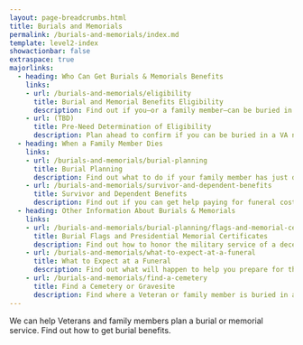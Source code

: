 ```yaml
---
layout: page-breadcrumbs.html
title: Burials and Memorials
permalink: /burials-and-memorials/index.md
template: level2-index
showactionbar: false
extraspace: true
majorlinks:
  - heading: Who Can Get Burials & Memorials Benefits
    links:
    - url: /burials-and-memorials/eligibility
      title: Burial and Memorial Benefits Eligibility
      description: Find out if you—or a family member—can be buried in a national VA cemetery or get other burial honors.
    - url: (TBD)
      title: Pre-Need Determination of Eligibility
      description: Plan ahead to confirm if you can be buried in a VA national cemetery to make the burial planning process easier for your family members when you die.
  - heading: When a Family Member Dies
    links:
    - url: /burials-and-memorials/burial-planning
      title: Burial Planning
      description: Find out what to do if your family member has just died.  
    - url: /burials-and-memorials/survivor-and-dependent-benefits
      title: Survivor and Dependent Benefits
      description: Find out if you can get help paying for funeral costs and if you qualify for tax-free monetary benefits.
  - heading: Other Information About Burials & Memorials  
    links:
    - url: /burials-and-memorials/burial-planning/flags-and-memorial-certificates/
      title: Burial Flags and Presidential Memorial Certificates
      description: Find out how to honor the military service of a deceased Veteran with a burial flag and Presidential Memorial Certificate.
    - url: /burials-and-memorials/what-to-expect-at-a-funeral
      title: What to Expect at a Funeral
      description: Find out what will happen to help you prepare for this day.
    - url: /burials-and-memorials/find-a-cemetery
      title: Find a Cemetery or Gravesite 
      description: Find where a Veteran or family member is buried in a national, state, tribal, military, or Department of the Interior cemetery.
---
```


<div class="va-introtext">

We can help Veterans and family members plan a burial or memorial service. Find out how to get burial benefits. 

</div>
